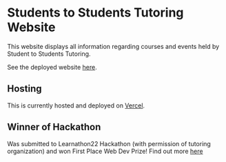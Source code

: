 # Students to Students Tutoring Website
This website displays all information regarding courses and events held by Student to Students Tutoring.

See the deployed website [here](https://www.studentstutoring.org/).

## Hosting

This is currently hosted and deployed on [Vercel](https://vercel.com/?utm_source=google&utm_medium=cpc&utm_campaign=17166484769&utm_campaign_id=17166484769&utm_term=vercel&utm_content=134252114537_596484707957&gad=1&gclid=CjwKCAjw6vyiBhB_EiwAQJRopheTrQcHFWKFLGc6tkvBSq1SdNhBLQFVBcrrmDCqaNMQ7rzGN60mxhoC7_QQAvD_BwE).

## Winner of Hackathon

Was submitted to Learnathon22 Hackathon (with permission of tutoring organization) and won First Place Web Dev Prize! Find out more [here](https://devpost.com/software/students-to-students-tutoring-website)
